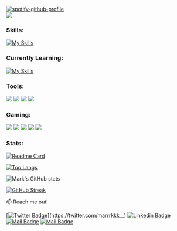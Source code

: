 [![spotify-github-profile](https://spotify-github-profile.vercel.app/api/view?uid=31g6pxuqjgldbv3fu6mnlzu45jpq&cover_image=true&theme=default&bar_color=53b14f&bar_color_cover=false)](https://github.com/kittinan/spotify-github-profile)<br>
<a href="https://discord.com/users/81440609602201193" target="_blank"> <img src="https://discord.c99.nl/widget/theme-1/814406096022011934.png"/></a><br>

<h3 align="left">Skills:</h3>

[![My Skills](https://skillicons.dev/icons?i=html,css,js,python)](https://github.com/marrrkkk/marrrkkk)

<h3 align="left">Currently Learning:</h3>

[![My Skills](https://skillicons.dev/icons?i=cpp,nodejs,ps)](https://github.com/marrrkkk/marrrkkk)

<h3 align="left">Tools:</h3>
<a href="https://code.visualstudio.com"><img src="https://img.shields.io/badge/Visual%20Studio%20Code-0078d7.svg?style=for-the-badge&logo=visual-studio-code&logoColor=white"></a>
<a href="https://www.google.com/chrome/"><img src="https://img.shields.io/badge/Google%20Chrome-4285F4?style=for-the-badge&logo=GoogleChrome&logoColor=white"></a>
<a href="www.opera.com/gx"><img src="https://img.shields.io/badge/Opera-FF1B2D?style=for-the-badge&logo=Opera&logoColor=white"></a>
<a href="https://www.microsoft.com/software-download/windows11"><img src="https://img.shields.io/badge/Windows%2011-%230079d5.svg?style=for-the-badge&logo=Windows%2011&logoColor=white"></a>

<h3 align="left">Gaming:</h3>
<a href="https://www.blizzard.com/en-us/"><img src="https://img.shields.io/badge/battle.net-%2300AEFF.svg?style=for-the-badge&logo=battle.net&logoColor=white"><a>
<a href="https://store.epicgames.com/en-US/"><img src="https://img.shields.io/badge/epicgames-%23313131.svg?style=for-the-badge&logo=epicgames&logoColor=white"></a>
<a href="https://www.riotgames.com/en"><img src="https://img.shields.io/badge/riotgames-D32936.svg?style=for-the-badge&logo=riotgames&logoColor=white"><a>
<a href="https://steamcommunity.com/id/marrrkkk/"><img src="https://img.shields.io/badge/steam-%23000000.svg?style=for-the-badge&logo=steam&logoColor=white"></a>
<a href="https://www.ubisoft.com/en-gb/"><img src="https://img.shields.io/badge/Ubisoft-%23F5F5F5.svg?style=for-the-badge&logo=Ubisoft&logoColor=black"></a>

<h3>Stats:</h3>

[![Readme Card](https://github-readme-stats.vercel.app/api/pin/?username=marrrkkk&theme=tokyonight&repo=SnipeBot)](https://github.com/marrrkkk/SnipeBot)

[![Top Langs](https://github-readme-stats.vercel.app/api/top-langs/?username=marrrkkk&theme=tokyonight&layout=compact)](https://github.com/marrrkkk/marrrkkk)

![Mark's GitHub stats](https://github-readme-stats.vercel.app/api?username=marrrkkk&theme=tokyonight&show_icons=true)

[![GitHub Streak](https://streak-stats.demolab.com?user=marrrkkk&theme=tokyonight)](https://git.io/streak-stats)

:mailbox: Reach me out!

[![Twitter Badge](https://img.shields.io/badge/-@marrrkkk__-1ca0f1?style=flat&labelColor=1ca0f1&logo=twitter&logoColor=white&link=https://twitter.com/marrrkkk__)](https://twitter.com/marrrkkk__) [![Linkedin Badge](https://img.shields.io/badge/-Mark_Louie-0e76a8?style=flat&labelColor=0e76a8&logo=linkedin&logoColor=white)](https://www.linkedin.com/in/mark-louie-alvarez-b90162257/) [![Mail Badge](https://img.shields.io/badge/-@marklouiealvarez_-e84393?style=flat&labelColor=e84393&logo=instagram&logoColor=white)](https://instagram.com/marklouiealvarez_) [![Mail Badge](https://img.shields.io/badge/-definitelynotmark13-c0392b?style=flat&labelColor=c0392b&logo=gmail&logoColor=white)](mailto:definitelynotmark13@gmail.com)

